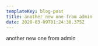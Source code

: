 ```yaml
---
templateKey: blog-post
title: another new one from admin
date: 2020-03-09T01:24:38.375Z
---
```

another new one from admin